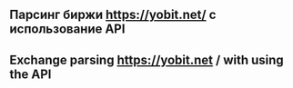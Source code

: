 ## Парсинг биржи https://yobit.net/ с использование API 

## Exchange parsing https://yobit.net / with using the API
